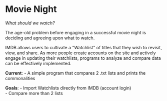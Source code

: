 # Movie Night
*What should we watch?* <br>

The age-old problem before engaging in a successful movie night is deciding and agreeing upon what to watch.

IMDB allows users to cultivate a "Watchlist" of titles that they wish to revisit, view, and share.
As more people create accounts on the site and actively engage in updating their watchlists, programs to analyze and compare data can be effectively implemented. 

**Current**:  - A simple program that compares 2 .txt lists and prints the commonalities

**Goals**:    - Import Watchlists directly from IMDB (account login) <br>
              - Compare more than 2 lists
